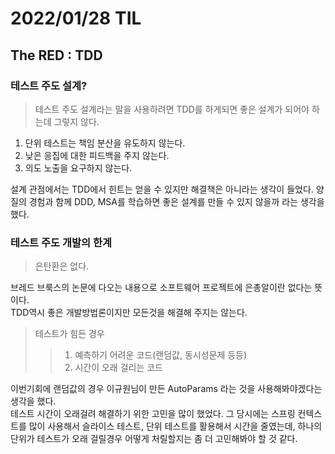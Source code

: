 # 2022/01/28 TIL

## The RED : TDD

### 테스트 주도 설계?

> 테스트 주도 설계라는 말을 사용하려면 TDD를 하게되면 좋은 설계가 되어야 하는데 그렇지 않다.

1. 단위 테스트는 책임 분산을 유도하지 않는다.
2. 낮은 응집에 대한 피드백을 주지 않는다.
3. 의도 노출을 요구하지 않는다.

설계 관점에서는 TDD에서 힌트는 얻을 수 있지만 해결책은 아니라는 생각이 들었다. 양질의 경험과 함께 DDD, MSA를 학습하면 좋은 설계를 만들 수 있지 않을까 라는 생각을 했다.

### 테스트 주도 개발의 한계

> 은탄환은 없다.

브레드 브룩스의 논문에 다오는 내용으로 소프트웨어 프로젝트에 은총알이란 없다는 뜻이다.  
TDD역시 좋은 개발방법론이지만 모든것을 해결해 주지는 않는다.

> 테스트가 힘든 경우
>
> > 1.  예측하기 어려운 코드(랜덤값, 동시성문제 등등)
> > 2.  시간이 오래 걸리는 코드

이번기회에 랜덤값의 경우 이규원님이 만든 AutoParams 라는 것을 사용해봐야겠다는 생각을 했다.  
테스트 시간이 오래걸려 해결하기 위한 고민을 많이 했었다. 그 당시에는 스프링 컨텍스트를 많이 사용해서 슬라이스 테스트, 단위 테스트를 활용해서 시간을 줄였는데, 하나의 단위가 테스트가 오래 걸릴경우 어떻게 처릴할지는 좀 더 고민해봐야 할 것 같다.
